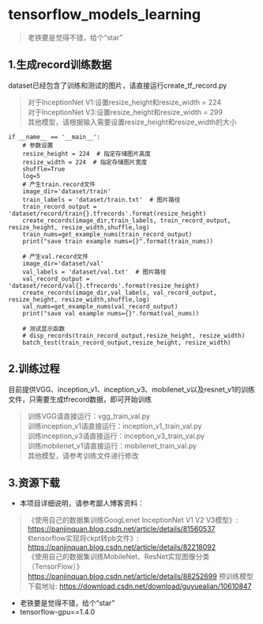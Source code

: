 # tensorflow_models_learning
> 老铁要是觉得不错，给个“star”
## 1.生成record训练数据
dataset已经包含了训练和测试的图片，请直接运行create_tf_record.py</br>
> 对于InceptionNet V1:设置resize_height和resize_width = 224 </br>
> 对于InceptionNet V3:设置resize_height和resize_width = 299 </br>
> 其他模型，请根据输入需要设置resize_height和resize_width的大小</br>

```
if __name__ == '__main__':
    # 参数设置
    resize_height = 224  # 指定存储图片高度
    resize_width = 224  # 指定存储图片宽度
    shuffle=True
    log=5
    # 产生train.record文件
    image_dir='dataset/train'
    train_labels = 'dataset/train.txt'  # 图片路径
    train_record_output = 'dataset/record/train{}.tfrecords'.format(resize_height)
    create_records(image_dir,train_labels, train_record_output, resize_height, resize_width,shuffle,log)
    train_nums=get_example_nums(train_record_output)
    print("save train example nums={}".format(train_nums))

    # 产生val.record文件
    image_dir='dataset/val'
    val_labels = 'dataset/val.txt'  # 图片路径
    val_record_output = 'dataset/record/val{}.tfrecords'.format(resize_height)
    create_records(image_dir,val_labels, val_record_output, resize_height, resize_width,shuffle,log)
    val_nums=get_example_nums(val_record_output)
    print("save val example nums={}".format(val_nums))

    # 测试显示函数
    # disp_records(train_record_output,resize_height, resize_width)
    batch_test(train_record_output,resize_height, resize_width)

```
## 2.训练过程
目前提供VGG、inception_v1、inception_v3、mobilenet_v以及resnet_v1的训练文件，只需要生成tfrecord数据，即可开始训练
> 训练VGG请直接运行：vgg_train_val.py </br>
> 训练inception_v1请直接运行：inception_v1_train_val.py </br>
> 训练inception_v3请直接运行：inception_v3_train_val.py </br>
> 训练mobilenet_v1请直接运行：mobilenet_train_val.py </br>
> 其他模型，请参考训练文件进行修改</br>

## 3.资源下载
- 本项目详细说明，请参考鄙人博客资料：
> 《使用自己的数据集训练GoogLenet InceptionNet V1 V2 V3模型》: https://panjinquan.blog.csdn.net/article/details/81560537 </br>
> 《tensorflow实现将ckpt转pb文件》: https://panjinquan.blog.csdn.net/article/details/82218092 </br>
> 《使用自己的数据集训练MobileNet、ResNet实现图像分类（TensorFlow）》https://panjinquan.blog.csdn.net/article/details/88252699
> 预训练模型下载地址: https://download.csdn.net/download/guyuealian/10610847  </br>
- 老铁要是觉得不错，给个“star”
- tensorflow-gpu==1.4.0
